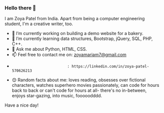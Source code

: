 ### Hello there 👋

I am Zoya Patel from India. Apart from being a computer engineering student, I'm a creative writer, too.

- 🔨 I’m currently working on building a demo website for a bakery.
- 📖 I’m currently learning data structures, Bootstrap, jQuery, SQL, PHP, C++.
- 💬 Ask me about Python, HTML, CSS.
- 📫 Feel free to contact me on: zoyamariam7@gmail.com
-                              : https://linkedin.com/in/zoya-patel-570626213
- 😊 Random facts about me: loves reading, obsesses over fictional characters, watches superhero movies passionately, can code for hours back to back or can't code for hours at all- there's no in-between, enjoys star-gazing, into music, fooooodddd.


Have a nice day!

<!--
-  Fun fact: ...
-  - 👯 I’m looking to collaborate on ...
- 🤔 I’m looking for help with ...
-->

